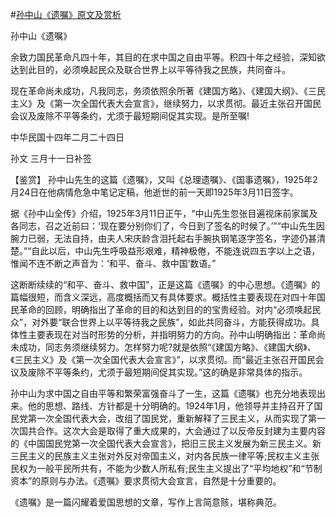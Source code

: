 #[孙中山《遗嘱》原文及赏析](https://www.vrrw.net/wx/10372.html)

孙中山《遗嘱》

余致力国民革命凡四十年，其目的在求中国之自由平等。积四十年之经验，深知欲达到此目的，必须唤起民众及联合世界上以平等待我之民族，共同奋斗。

现在革命尚未成功，凡我同志，务须依照余所著《建国方略》、《建国大纲》、《三民主义》及《第一次全国代表大会宣言》，继续努力，以求贯彻。最近主张召开国民会议及废除不平等条约，尤须于最短期间促其实现。是所至嘱!

中华民国十四年二月二十四日

孙文 三月十一日补签



【鉴赏】 孙中山先生的这篇《遗嘱》，又叫《总理遗嘱》、《国事遗嘱》，1925年2月24日在他病情危急中笔记定稿，他逝世的前一天即1925年3月11日签字。

据《孙中山全传》介绍，1925年3月11日正午，“中山先生忽张目遍视床前家属及各同志，召之近前曰：‘现在要分别你们了，今日到了签名的时候了。’”“中山先生因腕力已弱，无法自持，由夫人宋庆龄含泪托起右手腕执钢笔逐字签名，字迹仍甚清楚。”“自此以后，中山先生呼吸益形艰难，精神极倦，不能连说四五字以上之语，惟闻不连不断之声音为：‘和平、奋斗、救中国’数语。”

这断断续续的“和平、奋斗、救中国”，正是这篇《遗嘱》的中心思想。《遗嘱》的篇幅很短，而含义深远，高度概括而又有具体要求。概括性主要表现在对四十年国民革命的回顾，明确指出了革命的目的和达到目的的宝贵经验。对内“必须唤起民众”，对外要“联合世界上以平等待我之民族”，如此共同奋斗，方能获得成功。具体性主要表现在对当时形势的分析，并指明努力的方向。孙中山明确指出：革命尚未成功，同志务须继续努力。怎样努力呢?就是依照“《建国方略》、《建国大纲》、《三民主义》及《第一次全国代表大会宣言》”，以求贯彻。而“最近主张召开国民会议及废除不平等条约，尤须于最短期间促其实现。”这的确是非常具体的指示。

孙中山为求中国之自由平等和繁荣富强奋斗了一生，这篇《遗嘱》也充分地表现出来。他的思想、路线、方针都是十分明确的。1924年1月，他领导并主持召开了国民党第一次全国代表大会，改组了国民党，重新解释了三民主义，从而实现了第一次国共合作。这次大会是取得了重大成果的，大会通过了以反帝反封建为主要内容的《中国国民党第一次全国代表大会宣言》，把旧三民主义发展为新三民主义。新三民主义的民族主义主张对外反对帝国主义，对内各民族一律平等;民权主义主张民权为一般平民所共有，不能为少数人所私有;民生主义提出了“平均地权”和“节制资本”的原则与办法。《遗嘱》要求贯彻大会宣言，自然是十分重要的。

《遗嘱》是一篇闪耀着爱国思想的文章，写作上言简意赅，堪称典范。

